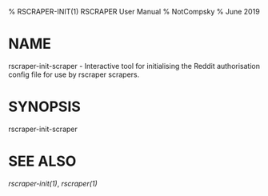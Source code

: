 % RSCRAPER-INIT(1) RSCRAPER User Manual
% NotCompsky
% June 2019

# NAME

rscraper-init-scraper - Interactive tool for initialising the Reddit authorisation config file for use by rscraper scrapers.

# SYNOPSIS

rscraper-init-scraper

# SEE ALSO

*rscraper-init(1)*, *rscraper(1)*
